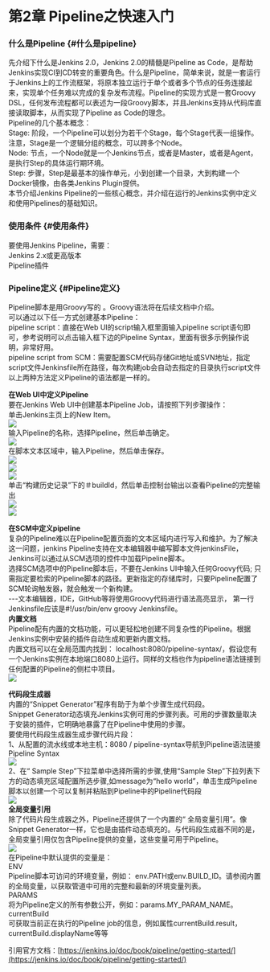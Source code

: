 # 第2章 Pipeline之快速入门

### 什么是Pipeline {#什么是pipeline}

先介绍下什么是Jenkins 2.0，Jenkins 2.0的精髓是Pipeline as Code，是帮助Jenkins实现CI到CD转变的重要角色。什么是Pipeline，简单来说，就是一套运行于Jenkins上的工作流框架，将原本独立运行于单个或者多个节点的任务连接起来，实现单个任务难以完成的复杂发布流程。Pipeline的实现方式是一套Groovy DSL，任何发布流程都可以表述为一段Groovy脚本，并且Jenkins支持从代码库直接读取脚本，从而实现了Pipeline as Code的理念。  
Pipeline的几个基本概念：  
Stage: 阶段，一个Pipeline可以划分为若干个Stage，每个Stage代表一组操作。注意，Stage是一个逻辑分组的概念，可以跨多个Node。  
Node: 节点，一个Node就是一个Jenkins节点，或者是Master，或者是Agent，是执行Step的具体运行期环境。  
Step: 步骤，Step是最基本的操作单元，小到创建一个目录，大到构建一个Docker镜像，由各类Jenkins Plugin提供。  
本节介绍Jenkins Pipeline的一些核心概念，并介绍在运行的Jenkins实例中定义和使用Pipelines的基础知识。

### 使用条件 {#使用条件}

要使用Jenkins Pipeline，需要：  
Jenkins 2.x或更高版本  
Pipeline插件

### Pipeline定义 {#Pipeline定义}

Pipeline脚本是用Groovy写的 。Groovy语法将在后续文档中介绍。  
可以通过以下任一方式创建基本Pipeline：  
pipeline script：直接在Web UI的script输入框里面输入pipeline script语句即可，参考说明可以点击输入框下边的Pipeline Syntax，里面有很多示例操作说明，非常好用。  
pipeline script from SCM：需要配置SCM代码存储Git地址或SVN地址，指定script文件Jenkinsfile所在路径，每次构建job会自动去指定的目录执行script文件  
以上两种方法定义Pipeline的语法都是一样的。

**在Web UI中定义Pipeline**  
要在Jenkins Web UI中创建基本Pipeline Job，请按照下列步骤操作：  
单击Jenkins主页上的New Item。  
[![](https://testerhome.com/uploads/photo/2017/a0b3ec34-82c3-45e8-81a5-c32cb3dd02ed.png!large)](https://testerhome.com/uploads/photo/2017/a0b3ec34-82c3-45e8-81a5-c32cb3dd02ed.png!large)  
输入Pipeline的名称，选择Pipeline，然后单击确定。  
[![](https://testerhome.com/uploads/photo/2017/7d52e087-4cfb-4f53-9ca2-ccc66e73ed83.png!large)](https://testerhome.com/uploads/photo/2017/7d52e087-4cfb-4f53-9ca2-ccc66e73ed83.png!large)  
在脚本文本区域中，输入Pipeline，然后单击保存。  
[![](https://testerhome.com/uploads/photo/2017/18e45ee8-be88-4fec-b428-26b3f16faadd.png!large)](https://testerhome.com/uploads/photo/2017/18e45ee8-be88-4fec-b428-26b3f16faadd.png!large)  
[![](https://testerhome.com/uploads/photo/2017/32890478-cd90-42b1-98a6-48740c6e120b.png!large)](https://testerhome.com/uploads/photo/2017/32890478-cd90-42b1-98a6-48740c6e120b.png!large)  
[![](https://testerhome.com/uploads/photo/2017/2e47139e-063d-4e5b-8121-d97da555a864.png!large)](https://testerhome.com/uploads/photo/2017/2e47139e-063d-4e5b-8121-d97da555a864.png!large)  
单击“构建历史记录”下的＃buildId，然后单击控制台输出以查看Pipeline的完整输出  
[![](https://testerhome.com/uploads/photo/2017/41e722cd-c0f8-4652-a695-9c8b853755ab.png!large)](https://testerhome.com/uploads/photo/2017/41e722cd-c0f8-4652-a695-9c8b853755ab.png!large)  
[![](https://testerhome.com/uploads/photo/2017/c910af92-b975-475f-9188-a84f8fc393e5.png!large)](https://testerhome.com/uploads/photo/2017/c910af92-b975-475f-9188-a84f8fc393e5.png!large)

**在SCM中定义pipeline**  
复杂的Pipeline难以在Pipeline配置页面的文本区域内进行写入和维护。为了解决这一问题，jenkins Pipeline支持在文本编辑器中编写脚本文件jenkinsFile，Jenkins可以通过从SCM选项的控件中加载Pipeline脚本。  
选择SCM选项中的Pipeline脚本后，不要在Jenkins UI中输入任何Groovy代码; 只需指定要检索的Pipeline脚本的路径。更新指定的存储库时，只要Pipeline配置了SCM轮询触发器，就会触发一个新构建。  
---文本编辑器，IDE，GitHub等将使用Groovy代码进行语法高亮显示， 第一行Jenkinsfile应该是\#!/usr/bin/env groovy Jenkinsfile。  
**内置文档**  
Pipeline配有内置的文档功能，可以更轻松地创建不同复杂性的Pipeline。根据Jenkins实例中安装的插件自动生成和更新内置文档。  
内置文档可以在全局范围内找到： localhost:8080/pipeline-syntax/，假设您有一个Jenkins实例在本地端口8080上运行。同样的文档也作为pipeline语法链接到任何配置的Pipeline的侧栏中项目。  
[![](https://testerhome.com/uploads/photo/2017/c26461d8-61e3-4368-90ab-ae160a27233b.png!large)](https://testerhome.com/uploads/photo/2017/c26461d8-61e3-4368-90ab-ae160a27233b.png!large)

**代码段生成器**  
内置的“Snippet Generator”程序有助于为单个步骤生成代码段。  
Snippet Generator动态填充Jenkins实例可用的步骤列表。可用的步骤数量取决于安装的插件，它明确地暴露了在Pipeline中使用的步骤。  
要使用代码段生成器生成步骤代码片段：  
1、从配置的流水线或本地主机：8080 / pipeline-syntax导航到Pipeline语法链接Pipeline Syntax  
[![](https://testerhome.com/uploads/photo/2017/54fdf0d9-d4b1-4e01-be0c-89bc5a0fee32.png!large)](https://testerhome.com/uploads/photo/2017/54fdf0d9-d4b1-4e01-be0c-89bc5a0fee32.png!large)  
2、在“ Sample Step”下拉菜单中选择所需的步骤,使用“Sample Step”下拉列表下方的动态填充区域配置所选步骤,如message为“hello world”，单击生成Pipeline脚本以创建一个可以复制并粘贴到Pipeline中的Pipeline代码段  
[![](https://testerhome.com/uploads/photo/2017/613ab7ea-c732-468e-9844-799adf134e03.png!large)](https://testerhome.com/uploads/photo/2017/613ab7ea-c732-468e-9844-799adf134e03.png!large)  
**全局变量引用**  
除了代码片段生成器之外，Pipeline还提供了一个内置的“ 全局变量引用”。像Snippet Generator一样，它也是由插件动态填充的。与代码段生成器不同的是，全局变量引用仅包含Pipeline提供的变量，这些变量可用于Pipeline。  
[![](https://testerhome.com/uploads/photo/2017/689fbe6a-8212-4c3b-a9d5-9d2a6262cbc7.png!large)](https://testerhome.com/uploads/photo/2017/689fbe6a-8212-4c3b-a9d5-9d2a6262cbc7.png!large)  
在Pipeline中默认提供的变量是：  
ENV  
Pipeline脚本可访问的环境变量，例如： env.PATH或env.BUILD\_ID。请参阅内置的全局变量，以获取管道中可用的完整和最新的环境变量列表。  
PARAMS  
将为Pipeline定义的所有参数公开，例如：params.MY\_PARAM\_NAME。  
currentBuild  
可获取当前正在执行的Pipeline job的信息，例如属性currentBuild.result，currentBuild.displayName等等

引用官方文档：[https://jenkins.io/doc/book/pipeline/getting-started/](https://jenkins.io/doc/book/pipeline/getting-started/)


